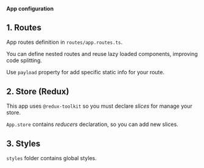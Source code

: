 #### App configuration

## 1. Routes

App routes definition in `routes/app.routes.ts`.

You can define nested routes and reuse lazy loaded components, improving code
splitting.

Use `payload` property for add specific static info for your route.

## 2. Store (Redux)

This app uses `@redux-toolkit` so you must declare _slices_ for manage your
store.

`App.store` contains _reducers_ declaration, so you can add new slices.

## 3. Styles

`styles` folder contains global styles.
